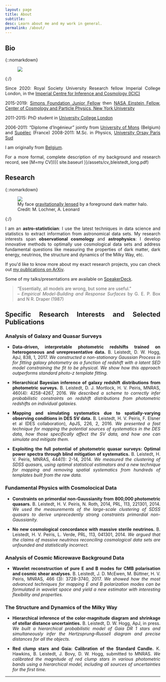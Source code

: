 ```yaml
---
layout: page
title: About
subtitle:
desc: Learn about me and my work in general.
permalink: /about/
---
```


<div class="pretty-links" align="justify">


## Bio


{::nomarkdown}
<figure class="site-profile">
    <img src="{{ site.baseurl }}/assets/img/me11.jpg">
</figure>
{:/}

Since 2020: Royal Society University Research fellow Imperial College London, in the [Imperial Centre for Inference and Cosmology (ICIC)
](https://www.imperial.ac.uk/astrophysics/centre-for-inference-and-cosmology/)

2015-2019: [Simons Foundation Junior Fellow](https://www.simonsfoundation.org/simons-society-of-fellows/junior-fellows/2015-junior-fellows/) then [NASA Einstein Fellow](http://cxc.harvard.edu/fellows/fellowslist.html), [Center of Cosmology and Particle Physics, New York University](http://www.ccpp.nyu.edu/)

2011-2015: PhD student in [University College London](http://www.ucl.ac.uk/star)  

2006-2011: “Diplome d’Ingénieur” jointly from [University of Mons](https://portail.umons.ac.be/en2/universite/facultes/fpms/pages/default.aspx) (Belgium) and [Supélec](http://www.supelec.fr/) (France)
2008-2011: M.Sc. in Physics, [University Orsay Paris Sud](http://www.u-psud.fr/en/university/schools/faculty-of-sciences.html)

I am originally from [Belgium](http://www.visitbelgium.com/).

For a more formal, complete description of my background and research record, see [M=my CV]({{ site.baseurl }}/assets/cv_bleistedt_long.pdf)

## Research

{::nomarkdown}
<figure class="site-profile">
    <img src="{{ site.baseurl }}/assets/img/me1.jpg">
    <figcaption class="small">My face <a href="https://en.wikipedia.org/wiki/Gravitational_lens">gravitationally lensed</a> by a foreground dark matter halo. </br>Credit: M. Lochner, A. Leonard</figcaption>
</figure>
{:/}

I am an **astro-statistician**: I use the latest techniques in data science and statistics to extract information from astronomical data sets.
My research interests span **observational cosmology** and **astrophysics**: I develop innovative methods to optimally use cosmological data sets and address fundamental questions like measuring the properties of dark matter, dark energy, neutrinos, the structure and dynamics of the Milky Way, etc.

If you'd like to know more about my exact research projects, you can check out [my publications on ArXiv](https://arxiv.org/find/all/1/all:+AND+boris+leistedt/0/1/0/all/0/1).

Some of my talks/presentations are available on [SpeakerDeck](https://speakerdeck.com/ixkael).

> “Essentially, all models are wrong, but some are useful.”<br>
> – <em>Empirical Model-Building and Response Surfaces</em> by G. E. P. Box and N R. Draper (1987)

## Specific Research Interests and Selected Publications

### Analysis of Galaxy and Quasar Surveys

- __Data-driven, interpretable photometric redshifts trained on heterogeneous and unrepresentative data.__
B. Leistedt, D. W. Hogg, ApJ, 838, 1, 2017.
_We constructed a non-stationary Gaussian Process in for fitting galaxy photometry as a function of redshift with a latent SED model constraining the fit to be physical. We show how this approach outperforms standard photo-z template fitting._

- __Hierarchical Bayesian inference of galaxy redshift distributions from photometric surveys.__
B. Leistedt, D. J. Mortlock, H. V. Peiris, MNRAS, 460(4): 4258-4267, 2016.
_We described a scheme to correctly infer probabilistic constraints on redshift distributions from photometric redshifts on individual galaxies._

- __Mapping and simulating systematics due to spatially-varying observing conditions in DES SV data.__
B. Leistedt, H. V. Peiris, F. Elsner et al (DES collaboration), ApJS, 226, 2, 2016.
_We presented a fast technique for mapping the potential sources of systematics in the DES data, how those specifically affect the SV data, and how one can simulate and mitigate them._

- __Exploiting the full potential of photometric quasar surveys: Optimal power spectra through blind mitigation of systematics.__
B. Leistedt, H. V. Peiris, MNRAS, 444(1): 2-14, 2014.
_We measured the clustering of SDSS quasars, using optimal statistical estimators and a new technique for mapping and removing spatial systematics from hundreds of templates built from the raw data._

### Fundamental Physics with Cosmolocical Data

- __Constraints on primordial non-Gaussianity from 800,000 photometric quasars.__
B. Leistedt, H. V. Peiris, N. Roth, 2014, PRL, 113, 221301, 2014.
_We used the measurements of the large-scale clustering of SDSS quasars to derive unprecedently strong constraints primordial non-Gaussianity._

- __No new cosmological concordance with massive sterile neutrinos.__
B. Leistedt, H. V. Peiris, L. Verde, PRL, 113, 041301, 2014.
_We argued that the claims of massive neutrinos reconciling cosmological data sets are unfounded and statistically incorrect._

### Analysis of Cosmic Microwave Background Data

- __Wavelet reconstruction of pure E and B modes for CMB polarisation and cosmic shear analyses.__
B. Leistedt, J. D. McEwen, M. Büttner, H. V. Peiris, MNRAS, 466 (3): 3728-3740, 2017.
_We showed how the most advanced techniques for mapping E and B polarization modes can be formulated in wavelet space and yield a new estimator with interesting flexibility and properties._

### The Structure and Dynamics of the Milky Way

- __Hierarchical inference of the color-magnitude diagram and shrinkage of stellar distance uncertainties.__
B. Leistedt, D. W. Hogg, ApJ, in press.
_We built a hierarchical probabilistic model of Gaia DR 1 stars and simultaneously infer the Hertzsprung–Russell diagram and precise distances for all the objects._

- __Red clump stars and Gaia: Calibration of the Standard Candle.__
K. Hawkins, B. Leistedt, J. Bovy, D. W. Hogg, submitted to MNRAS.
_We calibrated the magnitude of red clump stars in various photometric bands using a hierarchical model, including all sources of uncertainties for the first time._




---

</div>
